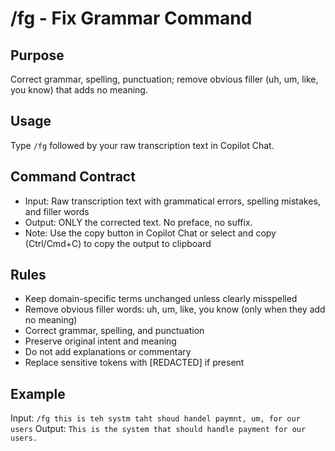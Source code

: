 # /fg - Fix Grammar Command

## Purpose
Correct grammar, spelling, punctuation; remove obvious filler (uh, um, like, you know) that adds no meaning.

## Usage
Type `/fg` followed by your raw transcription text in Copilot Chat.

## Command Contract
- Input: Raw transcription text with grammatical errors, spelling mistakes, and filler words
- Output: ONLY the corrected text. No preface, no suffix.
- Note: Use the copy button in Copilot Chat or select and copy (Ctrl/Cmd+C) to copy the output to clipboard

## Rules
- Keep domain-specific terms unchanged unless clearly misspelled
- Remove obvious filler words: uh, um, like, you know (only when they add no meaning)
- Correct grammar, spelling, and punctuation
- Preserve original intent and meaning
- Do not add explanations or commentary
- Replace sensitive tokens with [REDACTED] if present

## Example
Input: `/fg this is teh systm taht shoud handel paymnt, um, for our users`
Output: `This is the system that should handle payment for our users.`